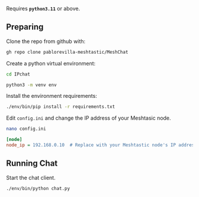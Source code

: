 Requires **`python3.11`** or above.

## Preparing

Clone the repo from github with:
``` bash 
gh repo clone pablorevilla-meshtastic/MeshChat
```
Create a python virtual environment:
``` bash
cd IPchat
```
``` bash
python3 -m venv env
```
Install the environment requirements:
``` bash
./env/bin/pip install -r requirements.txt
```
 Edit `config.ini` and change the IP address of your Meshtasic node.
 ```bash
 nano config.ini
 ``` 
```ini
[node]
node_ip = 192.168.0.10  # Replace with your Meshtastic node's IP address
```

## Running Chat
Start the chat client.
``` bash
./env/bin/python chat.py
```
